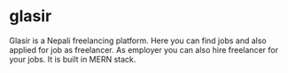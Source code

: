 # glasir

Glasir is a Nepali freelancing platform. Here you can find jobs and also applied for job as freelancer. As employer you can also hire freelancer for your jobs. It is built in MERN stack.
